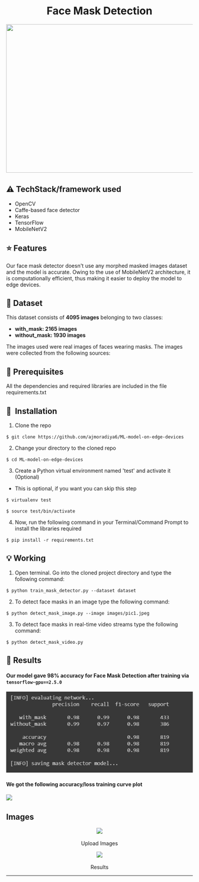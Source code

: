 <h1 align="center">Face Mask Detection</h1>








<p align="center"><img src="https://github.com/chandrikadeb7/Face-Mask-Detection/blob/master/Readme_images/Screen%20Shot%202020-05-14%20at%208.49.06%20PM.png" width="700" height="400"></p>


## :warning: TechStack/framework used

- OpenCV
- Caffe-based face detector
- Keras
- TensorFlow
- MobileNetV2

## :star: Features
Our face mask detector doesn't use any morphed masked images dataset and the model is accurate. Owing to the use of MobileNetV2 architecture, it is computationally efficient, thus making it easier to deploy the model to edge devices.


## :file_folder: Dataset

This dataset consists of __4095 images__ belonging to two classes:
*	__with_mask: 2165 images__
*	__without_mask: 1930 images__

The images used were real images of faces wearing masks. The images were collected from the following sources:


## :key: Prerequisites

All the dependencies and required libraries are included in the file requirements.txt

## 🚀&nbsp; Installation
1. Clone the repo
```
$ git clone https://github.com/ajmoradiya6/ML-model-on-edge-devices
```

2. Change your directory to the cloned repo 
```
$ cd ML-model-on-edge-devices
```

3. Create a Python virtual environment named 'test' and activate it (Optional)
- This is optional, if you want you can skip this step
```
$ virtualenv test
```
```
$ source test/bin/activate
```

4. Now, run the following command in your Terminal/Command Prompt to install the libraries required
```
$ pip install -r requirements.txt
```

## :bulb: Working

1. Open terminal. Go into the cloned project directory and type the following command:
```
$ python train_mask_detector.py --dataset dataset
```

2. To detect face masks in an image type the following command: 
```
$ python detect_mask_image.py --image images/pic1.jpeg
```

3. To detect face masks in real-time video streams type the following command:
```
$ python detect_mask_video.py 
```
## :key: Results

#### Our model gave 98% accuracy for Face Mask Detection after training via <code>tensorflow-gpu==2.5.0</code>
<p align="center">
  <img src="Readme_images/Screenshot 2020-06-01 at 9.48.27 PM.PNG">
</p>
         


#### We got the following accuracy/loss training curve plot
![](https://github.com/ajmoradiya6/ML-model-on-edge-devices/plot.png)



## Images

<p align="center">
  <img src="Readme_images/1.PNG">
</p>
<p align="center">Upload Images</p>

<p align="center">
  <img src="Readme_images/2.PNG">
</p>
<p align="center">Results</p>

---
